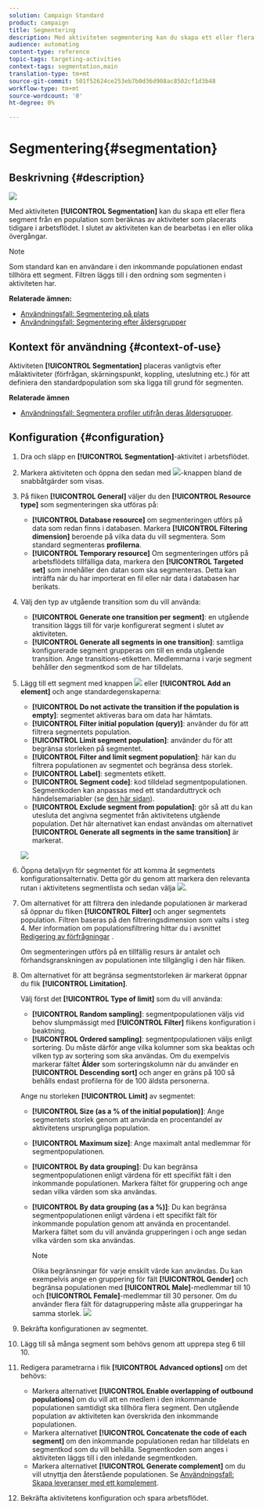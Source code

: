 ```yaml
---
solution: Campaign Standard
product: campaign
title: Segmentering
description: Med aktiviteten segmentering kan du skapa ett eller flera segment från en population som beräknas av aktiviteter som placerats tidigare i arbetsflödet.
audience: automating
content-type: reference
topic-tags: targeting-activities
context-tags: segmentation,main
translation-type: tm+mt
source-git-commit: 501f52624ce253eb7b0d36d908ac8502cf1d3b48
workflow-type: tm+mt
source-wordcount: '0'
ht-degree: 0%

---
```



# Segmentering{#segmentation}

## Beskrivning {#description}

![](assets/segmentation.png)

Med aktiviteten **[!UICONTROL Segmentation]** kan du skapa ett eller flera segment från en population som beräknas av aktiviteter som placerats tidigare i arbetsflödet.  I slutet av aktiviteten kan de bearbetas i en eller olika övergångar.

>[!NOTE]
>
>Som standard kan en användare i den inkommande populationen endast tillhöra ett segment.  Filtren läggs till i den ordning som segmenten i aktiviteten har.

**Relaterade ämnen:**
* [Användningsfall: Segmentering på plats](../../automating/using/workflow-segmentation-location.md)
* [Användningsfall: Segmentering efter åldersgrupper](../../automating/using/segmentation-age-groups.md)

## Kontext för användning {#context-of-use}

Aktiviteten **[!UICONTROL Segmentation]** placeras vanligtvis efter målaktiviteter (förfrågan, skärningspunkt, koppling, uteslutning etc.) för att definiera den standardpopulation som ska ligga till grund för segmenten.

**Relaterade ämnen**

* [Användningsfall: Segmentera profiler utifrån deras åldersgrupper](../../automating/using/segmentation-age-groups.md).

## Konfiguration {#configuration}

1. Dra och släpp en **[!UICONTROL Segmentation]**-aktivitet i arbetsflödet.
1. Markera aktiviteten och öppna den sedan med ![](assets/edit_darkgrey-24px.png)-knappen bland de snabbåtgärder som visas.
1. På fliken **[!UICONTROL General]** väljer du den **[!UICONTROL Resource type]** som segmenteringen ska utföras på:

   * **[!UICONTROL Database resource]** om segmenteringen utförs på data som redan finns i databasen. Markera **[!UICONTROL Filtering dimension]** beroende på vilka data du vill segmentera. Som standard segmenteras **profilerna**.
   * **[!UICONTROL Temporary resource]** Om segmenteringen utförs på arbetsflödets tillfälliga data, markera den **[!UICONTROL Targeted set]** som innehåller den datan som ska segmenteras.  Detta kan inträffa när du har importerat en fil eller när data i databasen har berikats.

1. Välj den typ av utgående transition som du vill använda:

   * **[!UICONTROL Generate one transition per segment]**: en utgående transition läggs till för varje konfigurerat segment i slutet av aktiviteten.
   * **[!UICONTROL Generate all segments in one transition]**: samtliga konfigurerade segment grupperas om till en enda utgående transition.  Ange transitions-etiketten.  Medlemmarna i varje segment behåller den segmentkod som de har tilldelats.

1. Lägg till ett segment med knappen ![](assets/add_darkgrey-24px.png) eller **[!UICONTROL Add an element]** och ange standardegenskaperna:

   * **[!UICONTROL Do not activate the transition if the population is empty]**: segmentet aktiveras bara om data har hämtats.
   * **[!UICONTROL Filter initial population (query)]**: använder du för att filtrera segmentets population.
   * **[!UICONTROL Limit segment population]**: använder du för att begränsa storleken på segmentet.
   * **[!UICONTROL Filter and limit segment population]**: här kan du filtrera populationen av segmentet och begränsa dess storlek.
   * **[!UICONTROL Label]**: segmentets etikett.
   * **[!UICONTROL Segment code]**: kod tilldelad segmentpopulationen. Segmentkoden kan anpassas med ett standarduttryck och händelsemariabler (se  [den här sidan](../../automating/using/customizing-workflow-external-parameters.md)).
   * **[!UICONTROL Exclude segment from population]**: gör så att du kan utesluta det angivna segmentet från aktivitetens utgående population.  Det här alternativet kan endast användas om alternativet **[!UICONTROL Generate all segments in the same transition]** är markerat.

   ![](assets/wkf_segment_new_segment.png)

1. Öppna detaljvyn för segmentet för att komma åt segmentets konfigurationsalternativ.  Detta gör du genom att markera den relevanta rutan i aktivitetens segmentlista och sedan välja ![](assets/wkf_segment_parameters_24px.png).
1. Om alternativet för att filtrera den inledande populationen är markerad så öppnar du fliken **[!UICONTROL Filter]** och anger segmentets population.  Filtren baseras på den filtreringsdimension som valts i steg 4.  Mer information om populationsfiltrering hittar du i avsnittet [Redigering av förfrågningar](../../automating/using/editing-queries.md) .

   Om segmenteringen utförs på en tillfällig resurs är antalet och förhandsgranskningen av populationen inte tillgänglig i den här fliken.

1. Om alternativet för att begränsa segmentstorleken är markerat öppnar du flik **[!UICONTROL Limitation]**.

   Välj först det **[!UICONTROL Type of limit]** som du vill använda:

   * **[!UICONTROL Random sampling]**: segmentpopulationen väljs vid behov slumpmässigt med **[!UICONTROL Filter]** flikens konfiguration i beaktning.
   * **[!UICONTROL Ordered sampling]**: segmentpopulationen väljs enligt sortering.  Du måste därför ange vilka kolumner som ska beaktas och vilken typ av sortering som ska användas.  Om du exempelvis markerar fältet **Ålder** som sorteringskolumn när du använder en **[!UICONTROL Descending sort]** och anger en gräns på 100 så behålls endast profilerna för de 100 äldsta personerna.

   Ange nu storleken **[!UICONTROL Limit]** av segmentet:

   * **[!UICONTROL Size (as a % of the initial population)]**: Ange segmentets storlek genom att använda en procentandel av aktivitetens ursprungliga population.
   * **[!UICONTROL Maximum size]**: Ange maximalt antal medlemmar för segmentpopulationen.
   * **[!UICONTROL By data grouping]**: Du kan begränsa segmentpopulationen enligt värdena för ett specifikt fält i den inkommande populationen.  Markera fältet för gruppering och ange sedan vilka värden som ska användas.
   * **[!UICONTROL By data grouping (as a %)]**: Du kan begränsa segmentpopulationen enligt värdena i ett specifikt fält för inkommande population genom att använda en procentandel.  Markera fältet som du vill använda grupperingen i och ange sedan vilka värden som ska användas.

      >[!NOTE]
      >
      >Olika begränsningar för varje enskilt värde kan användas.  Du kan exempelvis ange en gruppering för fält **[!UICONTROL Gender]** och begränsa populationen med **[!UICONTROL Male]**-medlemmar till 10 och **[!UICONTROL Female]**-medlemmar till 30 personer.  Om du använder flera fält för datagruppering måste alla grupperingar ha samma storlek.
   ![](assets/wkf_segment_limit_by_grouping.png)

1. Bekräfta konfigurationen av segmentet.
1. Lägg till så många segment som behövs genom att upprepa steg 6 till 10.
1. Redigera parametrarna i flik **[!UICONTROL Advanced options]** om det behövs:

   * Markera alternativet **[!UICONTROL Enable overlapping of outbound populations]** om du vill att en medlem i den inkommande populationen samtidigt ska tillhöra flera segment.  Den utgående population av aktiviteten kan överskrida den inkommande populationen.
   * Markera alternativet **[!UICONTROL Concatenate the code of each segment]** om den inkommande populationen redan har tilldelats en segmentkod som du vill behålla.  Segmentkoden som anges i aktiviteten läggs till i den inledande segmentkoden.
   * Markera alternativet **[!UICONTROL Generate complement]** om du vill utnyttja den återstående populationen. Se [Användningsfall: Skapa leveranser med ett komplement](../../automating/using/workflow-created-query-with-complement.md).

1. Bekräfta aktivitetens konfiguration och spara arbetsflödet.
